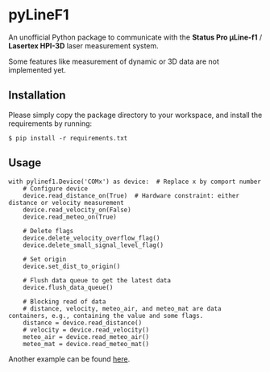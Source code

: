 # pyLineF1
An unofficial Python package to communicate with the **Status Pro µLine-f1** / **Lasertex HPI-3D** laser
measurement system.

Some features like measurement of dynamic or 3D data are not implemented yet.

## Installation
Please simply copy the package directory to your workspace, and install the requirements by running:
```
$ pip install -r requirements.txt
```

## Usage
```
with pylinef1.Device('COMx') as device:  # Replace x by comport number
    # Configure device
    device.read_distance_on(True)  # Hardware constraint: either distance or velocity measurement
    device.read_velocity_on(False)
    device.read_meteo_on(True)
    
    # Delete flags
    device.delete_velocity_overflow_flag()
    device.delete_small_signal_level_flag()
    
    # Set origin
    device.set_dist_to_origin()

    # Flush data queue to get the latest data
    device.flush_data_queue()
    
    # Blocking read of data
    # distance, velocity, meteo_air, and meteo_mat are data containers, e.g., containing the value and some flags.
    distance = device.read_distance()
    # velocity = device.read_velocity()
    meteo_air = device.read_meteo_air()
    meteo_mat = device.read_meteo_mat()
```

Another example can be found [here](./example.py).
